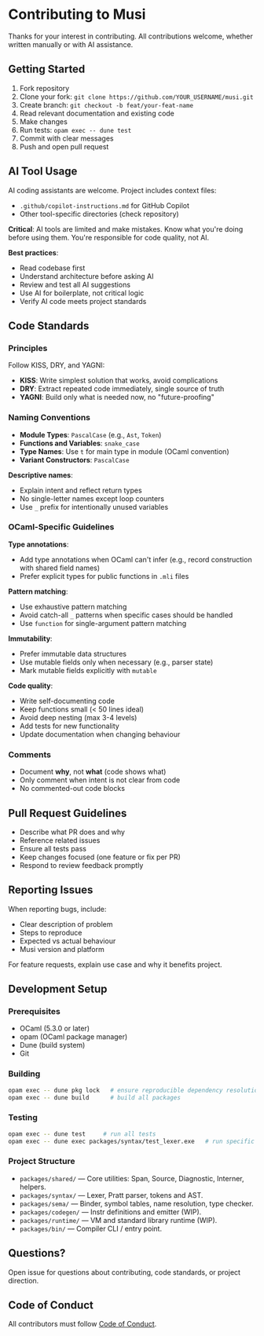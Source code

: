 # Contributing to Musi

Thanks for your interest in contributing. All contributions welcome, whether written manually or with AI assistance.

## Getting Started

1. Fork repository
2. Clone your fork: `git clone https://github.com/YOUR_USERNAME/musi.git`
3. Create branch: `git checkout -b feat/your-feat-name`
4. Read relevant documentation and existing code
5. Make changes
6. Run tests: `opam exec -- dune test`
7. Commit with clear messages
8. Push and open pull request

## AI Tool Usage

AI coding assistants are welcome. Project includes context files:

- `.github/copilot-instructions.md` for GitHub Copilot
- Other tool-specific directories (check repository)

**Critical**: AI tools are limited and make mistakes. Know what you're doing before using them. You're responsible for code quality, not AI.

**Best practices**:

- Read codebase first
- Understand architecture before asking AI
- Review and test all AI suggestions
- Use AI for boilerplate, not critical logic
- Verify AI code meets project standards

## Code Standards

### Principles

Follow KISS, DRY, and YAGNI:

- **KISS**: Write simplest solution that works, avoid complications
- **DRY**: Extract repeated code immediately, single source of truth
- **YAGNI**: Build only what is needed now, no "future-proofing"

### Naming Conventions

- **Module Types**: `PascalCase` (e.g., `Ast`, `Token`)
- **Functions and Variables**: `snake_case`
- **Type Names**: Use `t` for main type in module (OCaml convention)
- **Variant Constructors**: `PascalCase`

**Descriptive names**:

- Explain intent and reflect return types
- No single-letter names except loop counters
- Use `_` prefix for intentionally unused variables

### OCaml-Specific Guidelines

**Type annotations**:

- Add type annotations when OCaml can't infer (e.g., record construction with shared field names)
- Prefer explicit types for public functions in `.mli` files

**Pattern matching**:

- Use exhaustive pattern matching
- Avoid catch-all `_` patterns when specific cases should be handled
- Use `function` for single-argument pattern matching

**Immutability**:

- Prefer immutable data structures
- Use mutable fields only when necessary (e.g., parser state)
- Mark mutable fields explicitly with `mutable`

**Code quality**:

- Write self-documenting code
- Keep functions small (< 50 lines ideal)
- Avoid deep nesting (max 3-4 levels)
- Add tests for new functionality
- Update documentation when changing behaviour

### Comments

- Document **why**, not **what** (code shows what)
- Only comment when intent is not clear from code
- No commented-out code blocks

## Pull Request Guidelines

- Describe what PR does and why
- Reference related issues
- Ensure all tests pass
- Keep changes focused (one feature or fix per PR)
- Respond to review feedback promptly

## Reporting Issues

When reporting bugs, include:

- Clear description of problem
- Steps to reproduce
- Expected vs actual behaviour
- Musi version and platform

For feature requests, explain use case and why it benefits project.

## Development Setup

### Prerequisites

- OCaml (5.3.0 or later)
- opam (OCaml package manager)
- Dune (build system)
- Git

### Building

```bash
opam exec -- dune pkg lock   # ensure reproducible dependency resolution
opam exec -- dune build      # build all packages
```

### Testing

```bash
opam exec -- dune test     # run all tests
opam exec -- dune exec packages/syntax/test_lexer.exe   # run specific test
```

### Project Structure

- `packages/shared/` — Core utilities: Span, Source, Diagnostic, Interner, helpers.
- `packages/syntax/` — Lexer, Pratt parser, tokens and AST.
- `packages/sema/` — Binder, symbol tables, name resolution, type checker.
- `packages/codegen/` — Instr definitions and emitter (WIP).
- `packages/runtime/` — VM and standard library runtime (WIP).
- `packages/bin/` — Compiler CLI / entry point.

## Questions?

Open issue for questions about contributing, code standards, or project direction.

## Code of Conduct

All contributors must follow [Code of Conduct](CODE_OF_CONDUCT.md).
